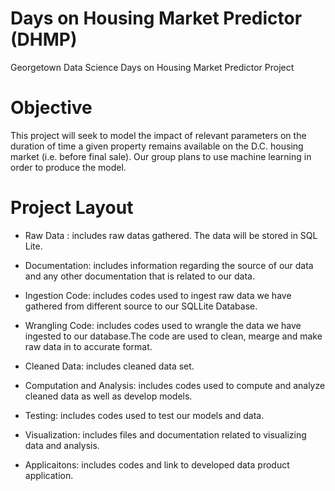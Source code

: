 # Days on Housing Market Predictor (DHMP)
Georgetown Data Science Days on Housing Market Predictor Project

# Objective 

This project will seek to model the impact of relevant parameters on the duration of time a given property remains available on the D.C. housing market (i.e. before final sale).  Our group plans to use machine learning in order to produce the model.


# Project Layout 

- Raw Data : includes raw datas gathered. The data will be stored in SQL Lite. 

- Documentation: includes information regarding the source of our data and any other documentation that is related to our data.

- Ingestion Code: includes codes used to ingest raw data we have gathered from different source to our SQLLite Database. 

- Wrangling Code: includes codes used to wrangle the data we have ingested to our database.The code are used to clean, mearge and make raw data in to accurate format. 

- Cleaned Data: includes cleaned data set. 

- Computation and Analysis: includes codes used to compute and analyze cleaned data as well as develop models.

- Testing: includes codes used to test our models and data. 

- Visualization: includes files and documentation related to visualizing data and analysis. 

- Applicaitons: includes codes and link to developed data product application. 
